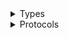 <details>
<summary>Types</summary>

  - [SsoOidcClient](/aws-sdk-swift/reference/0.x/AWSSSOOIDC/SsoOidcClient)
  - [SsoOidcClient.SsoOidcClientConfiguration](/aws-sdk-swift/reference/0.x/AWSSSOOIDC/SsoOidcClient.SsoOidcClientConfiguration)
  - [SsoOidcClientLogHandlerFactory](/aws-sdk-swift/reference/0.x/AWSSSOOIDC/SsoOidcClientLogHandlerFactory)
  - [SsoOidcClientTypes](/aws-sdk-swift/reference/0.x/AWSSSOOIDC/SsoOidcClientTypes)

</details>

<details>
<summary>Protocols</summary>

  - [SsoOidcClientProtocol](/aws-sdk-swift/reference/0.x/AWSSSOOIDC/SsoOidcClientProtocol)

</details>
